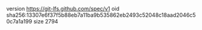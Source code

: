 version https://git-lfs.github.com/spec/v1
oid sha256:13307e6f37f5b88eb7a11ba9b535862eb2493c52048c18aad2046c50c7a1a199
size 2794
